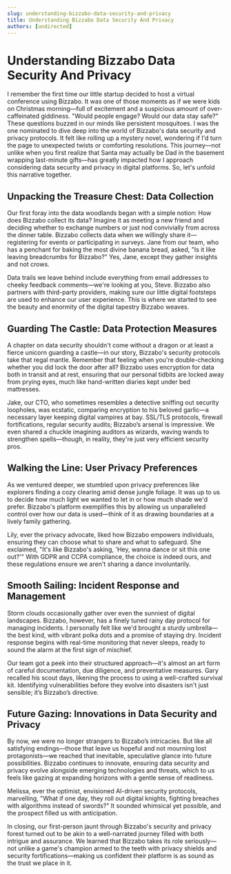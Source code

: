 ```yaml
---
slug: understanding-bizzabo-data-security-and-privacy
title: Understanding Bizzabo Data Security And Privacy
authors: [undirected]
---
```



# Understanding Bizzabo Data Security And Privacy

I remember the first time our little startup decided to host a virtual conference using Bizzabo. It was one of those moments as if we were kids on Christmas morning—full of excitement and a suspicious amount of over-caffeinated giddiness. "Would people engage? Would our data stay safe?" These questions buzzed in our minds like persistent mosquitoes. I was the one nominated to dive deep into the world of Bizzabo's data security and privacy protocols. It felt like rolling up a mystery novel, wondering if I'd turn the page to unexpected twists or comforting resolutions. This journey—not unlike when you first realize that Santa may actually be Dad in the basement wrapping last-minute gifts—has greatly impacted how I approach considering data security and privacy in digital platforms. So, let's unfold this narrative together.

## Unpacking the Treasure Chest: Data Collection

Our first foray into the data woodlands began with a simple notion: How does Bizzabo collect its data? Imagine it as meeting a new friend and deciding whether to exchange numbers or just nod convivially from across the dinner table. Bizzabo collects data when we willingly share it—registering for events or participating in surveys. Jane from our team, who has a penchant for baking the most divine banana bread, asked, "Is it like leaving breadcrumbs for Bizzabo?" Yes, Jane, except they gather insights and not crows.

Data trails we leave behind include everything from email addresses to cheeky feedback comments—we're looking at you, Steve. Bizzabo also partners with third-party providers, making sure our little digital footsteps are used to enhance our user experience. This is where we started to see the beauty and enormity of the digital tapestry Bizzabo weaves.

## Guarding The Castle: Data Protection Measures

A chapter on data security shouldn't come without a dragon or at least a fierce unicorn guarding a castle—in our story, Bizzabo's security protocols take that regal mantle. Remember that feeling when you're double-checking whether you did lock the door after all? Bizzabo uses encryption for data both in transit and at rest, ensuring that our personal tidbits are locked away from prying eyes, much like hand-written diaries kept under bed mattresses.

Jake, our CTO, who sometimes resembles a detective sniffing out security loopholes, was ecstatic, comparing encryption to his beloved garlic—a necessary layer keeping digital vampires at bay. SSL/TLS protocols, firewall fortifications, regular security audits; Bizzabo’s arsenal is impressive. We even shared a chuckle imagining auditors as wizards, waving wands to strengthen spells—though, in reality, they're just very efficient security pros.

## Walking the Line: User Privacy Preferences

As we ventured deeper, we stumbled upon privacy preferences like explorers finding a cozy clearing amid dense jungle foliage. It was up to us to decide how much light we wanted to let in or how much shade we'd prefer. Bizzabo's platform exemplifies this by allowing us unparalleled control over how our data is used—think of it as drawing boundaries at a lively family gathering.

Lily, ever the privacy advocate, liked how Bizzabo empowers individuals, ensuring they can choose what to share and what to safeguard. She exclaimed, "It's like Bizzabo's asking, 'Hey, wanna dance or sit this one out?'" With GDPR and CCPA compliance, the choice is indeed ours, and these regulations ensure we aren't sharing a dance involuntarily.

## Smooth Sailing: Incident Response and Management

Storm clouds occasionally gather over even the sunniest of digital landscapes. Bizzabo, however, has a finely tuned rainy day protocol for managing incidents. I personally felt like we'd brought a sturdy umbrella—the best kind, with vibrant polka dots and a promise of staying dry. Incident response begins with real-time monitoring that never sleeps, ready to sound the alarm at the first sign of mischief.

Our team got a peek into their structured approach—it's almost an art form of careful documentation, due diligence, and preventative measures. Gary recalled his scout days, likening the process to using a well-crafted survival kit. Identifying vulnerabilities before they evolve into disasters isn't just sensible; it’s Bizzabo’s directive.

## Future Gazing: Innovations in Data Security and Privacy

By now, we were no longer strangers to Bizzabo’s intricacies. But like all satisfying endings—those that leave us hopeful and not mourning lost protagonists—we reached that inevitable, speculative glance into future possibilities. Bizzabo continues to innovate, ensuring data security and privacy evolve alongside emerging technologies and threats, which to us feels like gazing at expanding horizons with a gentle sense of readiness.

Melissa, ever the optimist, envisioned AI-driven security protocols, marvelling, "What if one day, they roll out digital knights, fighting breaches with algorithms instead of swords?" It sounded whimsical yet possible, and the prospect filled us with anticipation.

In closing, our first-person jaunt through Bizzabo's security and privacy forest turned out to be akin to a well-narrated journey filled with both intrigue and assurance. We learned that Bizzabo takes its role seriously—not unlike a game's champion armed to the teeth with privacy shields and security fortifications—making us confident their platform is as sound as the trust we place in it.